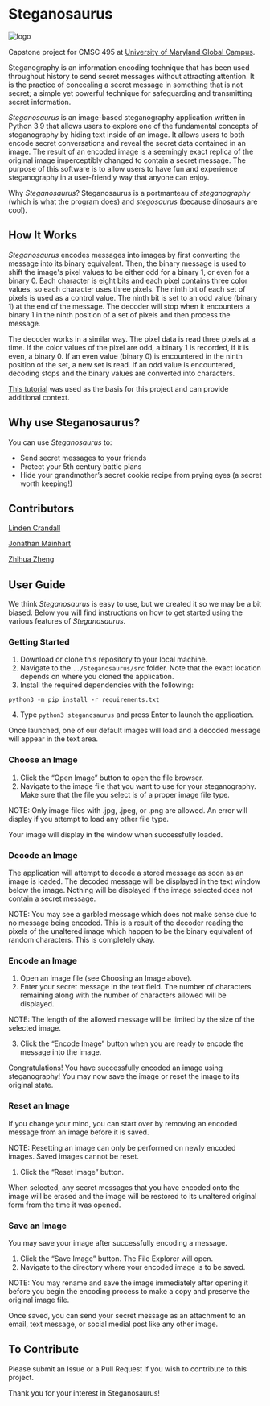 # Steganosaurus

![logo](https://github.com/Jonmainhart/cmsc495_final/blob/60704169467b502b7fdbc35e241c96bdf57c6f9f/Steganosaurus/assets/stego.png)

Capstone project for CMSC 495 at [University of Maryland Global Campus](https://www.umgc.edu).

Steganography is an information encoding technique that has been used throughout history to send secret messages without attracting attention. It is the practice of concealing a secret message in something that is not secret; a simple yet powerful technique for safeguarding and transmitting secret information.

*Steganosaurus* is an image-based steganography application written in Python 3.9 that allows users to explore one of the fundamental concepts of steganography by hiding text inside of an image. It allows users to both encode secret conversations and reveal the secret data contained in an image. The result of an encoded image is a seemingly exact replica of the original image imperceptibly changed to contain a secret message. The purpose of this software is to allow users to have fun and experience steganography in a user-friendly way that anyone can enjoy.

Why *Steganosaurus*? Steganosaurus is a portmanteau of *steganography* (which is what the program does) and *stegosaurus* (because dinosaurs are cool).

## How It Works

*Steganosaurus* encodes messages into images by first converting the message into its binary equivalent. Then, the binary message is used to shift the image's pixel values to be either odd for a binary 1, or even for a binary 0. Each character is eight bits and each pixel contains three color values, so each character uses three pixels. The ninth bit of each set of pixels is used as a control value. The ninth bit is set to an odd value (binary 1) at the end of the message. The decoder will stop when it encounters a binary 1 in the ninth position of a set of pixels and then process the message.

The decoder works in a similar way. The pixel data is read three pixels at a time. If the color values of the pixel are odd, a binary 1 is recorded, if it is even, a binary 0. If an even value (binary 0) is encountered in the ninth position of the set, a new set is read. If an odd value is encountered, decoding stops and the binary values are converted into characters.

[This tutorial](https://www.geeksforgeeks.org/image-based-steganography-using-python/) was used as the basis for this project and can provide additional context.

## Why use Steganosaurus?

You can use *Steganosaurus* to:

- Send secret messages to your friends
- Protect your 5th century battle plans
- Hide your grandmother’s secret cookie recipe from prying eyes (a secret worth keeping!)

## Contributors

[Linden Crandall](https://github.com/Crandy9)

[Jonathan Mainhart](https://github.com/Jonmainhart)

[Zhihua Zheng](https://github.com/Chika-KZ)

## User Guide

We think *Steganosaurus* is easy to use, but we created it so we may be a bit biased. Below you will find instructions on how to get started using the various features of *Steganosaurus*.

### Getting Started

1. Download or clone this repository to your local machine.
2. Navigate to the `../Steganosaurus/src` folder. Note that the exact location depends on where you cloned the application.
3. Install the required dependencies with the following:

`python3 -m pip install -r requirements.txt`

4. Type `python3 steganosaurus` and press Enter to launch the application.

Once launched, one of our default images will load and a decoded message will appear in the text area.

### Choose an Image

1. Click the “Open Image” button to open the file browser.
2. Navigate to the image file that you want to use for your steganography. Make sure that the file you select is of a proper image file type.

NOTE: Only image files with .jpg, .jpeg, or .png are allowed. An error will display if you attempt to load any other file type.

Your image will display in the window when successfully loaded.

### Decode an Image

The application will attempt to decode a stored message as soon as an image is loaded. The decoded message will be displayed in the text window below the image. Nothing will be displayed if the image selected does not contain a secret message.

NOTE: You may see a garbled message which does not make sense due to no message being encoded. This is a result of the decoder reading the pixels of the unaltered image which happen to be the binary equivalent of random characters. This is completely okay.

### Encode an Image

1. Open an image file (see Choosing an Image above).
2. Enter your secret message in the text field. The number of characters remaining along with the number of characters allowed will be displayed.

NOTE: The length of the allowed message will be limited by the size of the selected image.

3. Click the “Encode Image” button when you are ready to encode the message into the image.

Congratulations! You have successfully encoded an image using steganography! You may now save the image or reset the image to its original state.

### Reset an Image

If you change your mind, you can start over by removing an encoded message from an image before it is saved.

NOTE: Resetting an image can only be performed on newly encoded images. Saved images cannot be reset.

1. Click the “Reset Image” button.

When selected, any secret messages that you have encoded onto the image will be erased and the image will be restored to its unaltered original form from the time it was opened.

### Save an Image

You may save your image after successfully encoding a message.

1. Click the “Save Image” button. The File Explorer will open.
2. Navigate to the directory where your encoded image is to be saved.

NOTE: You may rename and save the image immediately after opening it before you begin the encoding process to make a copy and preserve the original image file.

Once saved, you can send your secret message as an attachment to an email, text message, or social medial post like any other image.

## To Contribute

Please submit an Issue or a Pull Request if you wish to contribute to this project.

Thank you for your interest in Steganosaurus!
